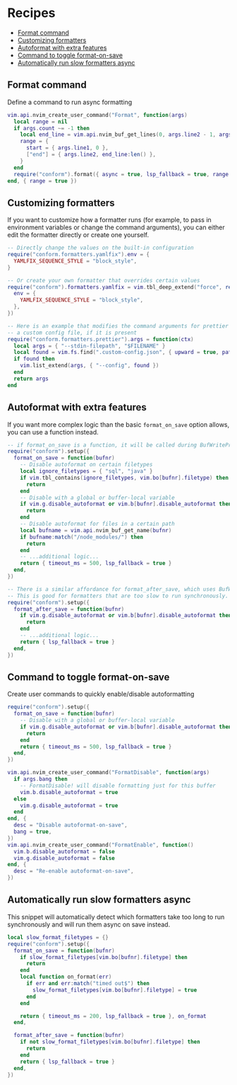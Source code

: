 # Recipes

<!-- TOC -->

- [Format command](#format-command)
- [Customizing formatters](#customizing-formatters)
- [Autoformat with extra features](#autoformat-with-extra-features)
- [Command to toggle format-on-save](#command-to-toggle-format-on-save)
- [Automatically run slow formatters async](#automatically-run-slow-formatters-async)

<!-- /TOC -->

## Format command

Define a command to run async formatting

```lua
vim.api.nvim_create_user_command("Format", function(args)
  local range = nil
  if args.count ~= -1 then
    local end_line = vim.api.nvim_buf_get_lines(0, args.line2 - 1, args.line2, true)[1]
    range = {
      start = { args.line1, 0 },
      ["end"] = { args.line2, end_line:len() },
    }
  end
  require("conform").format({ async = true, lsp_fallback = true, range = range })
end, { range = true })
```

## Customizing formatters

If you want to customize how a formatter runs (for example, to pass in environment variables or
change the command arguments), you can either edit the formatter directly or create one yourself.

```lua
-- Directly change the values on the built-in configuration
require("conform.formatters.yamlfix").env = {
  YAMLFIX_SEQUENCE_STYLE = "block_style",
}

-- Or create your own formatter that overrides certain values
require("conform").formatters.yamlfix = vim.tbl_deep_extend("force", require("conform.formatters.yamlfix"), {
  env = {
    YAMLFIX_SEQUENCE_STYLE = "block_style",
  },
})

-- Here is an example that modifies the command arguments for prettier to add
-- a custom config file, if it is present
require("conform.formatters.prettier").args = function(ctx)
  local args = { "--stdin-filepath", "$FILENAME" }
  local found = vim.fs.find(".custom-config.json", { upward = true, path = ctx.dirname })[1]
  if found then
    vim.list_extend(args, { "--config", found })
  end
  return args
end
```

## Autoformat with extra features

If you want more complex logic than the basic `format_on_save` option allows, you can use a function instead.

<!-- AUTOFORMAT -->

```lua
-- if format_on_save is a function, it will be called during BufWritePre
require("conform").setup({
  format_on_save = function(bufnr)
    -- Disable autoformat on certain filetypes
    local ignore_filetypes = { "sql", "java" }
    if vim.tbl_contains(ignore_filetypes, vim.bo[bufnr].filetype) then
      return
    end
    -- Disable with a global or buffer-local variable
    if vim.g.disable_autoformat or vim.b[bufnr].disable_autoformat then
      return
    end
    -- Disable autoformat for files in a certain path
    local bufname = vim.api.nvim_buf_get_name(bufnr)
    if bufname:match("/node_modules/") then
      return
    end
    -- ...additional logic...
    return { timeout_ms = 500, lsp_fallback = true }
  end,
})

-- There is a similar affordance for format_after_save, which uses BufWritePost.
-- This is good for formatters that are too slow to run synchronously.
require("conform").setup({
  format_after_save = function(bufnr)
    if vim.g.disable_autoformat or vim.b[bufnr].disable_autoformat then
      return
    end
    -- ...additional logic...
    return { lsp_fallback = true }
  end,
})
```

<!-- /AUTOFORMAT -->

## Command to toggle format-on-save

Create user commands to quickly enable/disable autoformatting

```lua
require("conform").setup({
  format_on_save = function(bufnr)
    -- Disable with a global or buffer-local variable
    if vim.g.disable_autoformat or vim.b[bufnr].disable_autoformat then
      return
    end
    return { timeout_ms = 500, lsp_fallback = true }
  end,
})

vim.api.nvim_create_user_command("FormatDisable", function(args)
  if args.bang then
    -- FormatDisable! will disable formatting just for this buffer
    vim.b.disable_autoformat = true
  else
    vim.g.disable_autoformat = true
  end
end, {
  desc = "Disable autoformat-on-save",
  bang = true,
})
vim.api.nvim_create_user_command("FormatEnable", function()
  vim.b.disable_autoformat = false
  vim.g.disable_autoformat = false
end, {
  desc = "Re-enable autoformat-on-save",
})
```

## Automatically run slow formatters async

This snippet will automatically detect which formatters take too long to run synchronously and will run them async on save instead.

```lua
local slow_format_filetypes = {}
require("conform").setup({
  format_on_save = function(bufnr)
    if slow_format_filetypes[vim.bo[bufnr].filetype] then
      return
    end
    local function on_format(err)
      if err and err:match("timed out$") then
        slow_format_filetypes[vim.bo[bufnr].filetype] = true
      end
    end

    return { timeout_ms = 200, lsp_fallback = true }, on_format
  end,

  format_after_save = function(bufnr)
    if not slow_format_filetypes[vim.bo[bufnr].filetype] then
      return
    end
    return { lsp_fallback = true }
  end,
})
```
